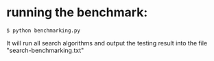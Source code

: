 # running the benchmark:
```
$ python benchmarking.py
```
It will run all search algorithms and output the testing result into the file "search-benchmarking.txt"